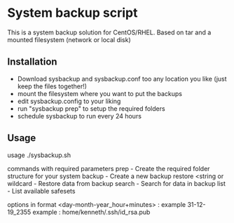 # System backup script

This is a system backup solution for CentOS/RHEL.
Based on tar and a mounted filesystem (network or local disk)

## Installation

* Download sysbackup and sysbackup.conf too any location you like (just keep the files together!)
* mount the filesystem where you want to put the backups
* edit sysbackup.config to your liking
* run "sysbackup prep" to setup the required folders
* schedule sysbackup to run every 24 hours

## Usage

usage ./sysbackup.sh <command> <date> <string or wildcard>

commands with required parameters
  prep                                  - Create the required folder structure for your system
  backup                                - Create a new backup
  restore <date> <string or wildcard    - Restore data from backup
  search <string or wildcard>           - Search for data in backup
  list                                  - List available safesets

options
  <date> in format <day-month-year_hour+minutes> : example 31-12-19_2355
  <string or wildcard> example : home/kenneth/.ssh/id_rsa.pub

